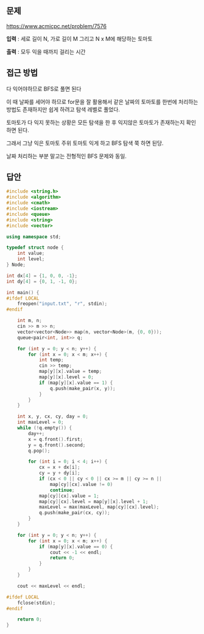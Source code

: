 
## 문제
https://www.acmicpc.net/problem/7576

**입력** : 세로 길이 N, 가로 길이 M 그리고 N x M에 해당하는 토마토

**출력** : 모두 익을 때까지 걸리는 시간

## 접근 방법
다 익어야하므로 BFS로 풀면 된다

이 때 날짜를 세어야 하므로 for문을 잘 활용해서 같은 날짜의 토마토를 한번에 처리하는 방법도 존재하지만 쉽게 하려고 탐색 레벨로 풀었다.

토마토가 다 익지 못하는 상황은 모든 탐색을 한 후 익지않은 토마토가 존재하는지 확인하면 된다.

그래서 그냥 익은 토마토 주위 토마토 익게 하고 BFS 탐색 쭉 하면 된당.

날짜 처리하는 부분 말고는 전형적인 BFS 문제와 동일.

## 답안
```c++
#include <string.h>
#include <algorithm>
#include <cmath>
#include <iostream>
#include <queue>
#include <string>
#include <vector>

using namespace std;

typedef struct node {
    int value;
    int level;
} Node;

int dx[4] = {1, 0, 0, -1};
int dy[4] = {0, 1, -1, 0};

int main() {
#ifdef LOCAL
    freopen("input.txt", "r", stdin);
#endif

    int m, n;
    cin >> m >> n;
    vector<vector<Node>> map(n, vector<Node>(m, {0, 0}));
    queue<pair<int, int>> q;

    for (int y = 0; y < n; y++) {
        for (int x = 0; x < m; x++) {
            int temp;
            cin >> temp;
            map[y][x].value = temp;
            map[y][x].level = 0;
            if (map[y][x].value == 1) {
                q.push(make_pair(x, y));
            }
        }
    }

    int x, y, cx, cy, day = 0;
    int maxLevel = 0;
    while (!q.empty()) {
        day++;
        x = q.front().first;
        y = q.front().second;
        q.pop();

        for (int i = 0; i < 4; i++) {
            cx = x + dx[i];
            cy = y + dy[i];
            if (cx < 0 || cy < 0 || cx >= m || cy >= n ||
                map[cy][cx].value != 0)
                continue;
            map[cy][cx].value = 1;
            map[cy][cx].level = map[y][x].level + 1;
            maxLevel = max(maxLevel, map[cy][cx].level);
            q.push(make_pair(cx, cy));
        }
    }

    for (int y = 0; y < n; y++) {
        for (int x = 0; x < m; x++) {
            if (map[y][x].value == 0) {
                cout << -1 << endl;
                return 0;
            }
        }
    }

    cout << maxLevel << endl;

#ifdef LOCAL
    fclose(stdin);
#endif

    return 0;
}
```
